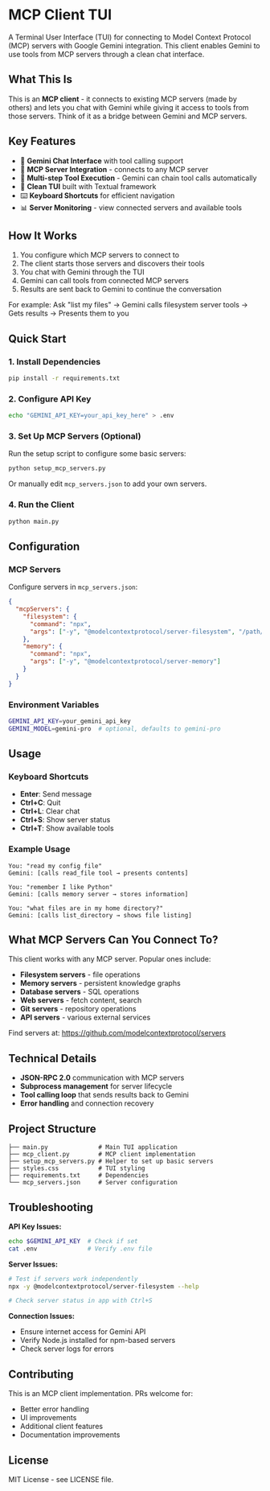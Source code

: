 # MCP Client TUI

A Terminal User Interface (TUI) for connecting to Model Context Protocol (MCP) servers with Google Gemini integration. This client enables Gemini to use tools from MCP servers through a clean chat interface.

## What This Is

This is an **MCP client** - it connects to existing MCP servers (made by others) and lets you chat with Gemini while giving it access to tools from those servers. Think of it as a bridge between Gemini and MCP servers.

## Key Features

- 🤖 **Gemini Chat Interface** with tool calling support
- 🔧 **MCP Server Integration** - connects to any MCP server
- 🔄 **Multi-step Tool Execution** - Gemini can chain tool calls automatically  
- 💬 **Clean TUI** built with Textual framework
- ⌨️ **Keyboard Shortcuts** for efficient navigation
- 📊 **Server Monitoring** - view connected servers and available tools

## How It Works

1. You configure which MCP servers to connect to
2. The client starts those servers and discovers their tools
3. You chat with Gemini through the TUI
4. Gemini can call tools from connected MCP servers
5. Results are sent back to Gemini to continue the conversation

For example: Ask "list my files" → Gemini calls filesystem server tools → Gets results → Presents them to you

## Quick Start

### 1. Install Dependencies
```bash
pip install -r requirements.txt
```

### 2. Configure API Key
```bash
echo "GEMINI_API_KEY=your_api_key_here" > .env
```

### 3. Set Up MCP Servers (Optional)
Run the setup script to configure some basic servers:
```bash
python setup_mcp_servers.py
```

Or manually edit `mcp_servers.json` to add your own servers.

### 4. Run the Client
```bash
python main.py
```

## Configuration

### MCP Servers
Configure servers in `mcp_servers.json`:

```json
{
  "mcpServers": {
    "filesystem": {
      "command": "npx",
      "args": ["-y", "@modelcontextprotocol/server-filesystem", "/path/to/directory"]
    },
    "memory": {
      "command": "npx",
      "args": ["-y", "@modelcontextprotocol/server-memory"]
    }
  }
}
```

### Environment Variables
```bash
GEMINI_API_KEY=your_gemini_api_key
GEMINI_MODEL=gemini-pro  # optional, defaults to gemini-pro
```

## Usage

### Keyboard Shortcuts
- **Enter**: Send message
- **Ctrl+C**: Quit
- **Ctrl+L**: Clear chat
- **Ctrl+S**: Show server status  
- **Ctrl+T**: Show available tools

### Example Usage
```
You: "read my config file"
Gemini: [calls read_file tool → presents contents]

You: "remember I like Python"  
Gemini: [calls memory server → stores information]

You: "what files are in my home directory?"
Gemini: [calls list_directory → shows file listing]
```

## What MCP Servers Can You Connect To?

This client works with any MCP server. Popular ones include:

- **Filesystem servers** - file operations
- **Memory servers** - persistent knowledge graphs  
- **Database servers** - SQL operations
- **Web servers** - fetch content, search
- **Git servers** - repository operations
- **API servers** - various external services

Find servers at: https://github.com/modelcontextprotocol/servers

## Technical Details

- **JSON-RPC 2.0** communication with MCP servers
- **Subprocess management** for server lifecycle
- **Tool calling loop** that sends results back to Gemini
- **Error handling** and connection recovery

## Project Structure

```
├── main.py              # Main TUI application  
├── mcp_client.py        # MCP client implementation
├── setup_mcp_servers.py # Helper to set up basic servers
├── styles.css           # TUI styling
├── requirements.txt     # Dependencies
└── mcp_servers.json     # Server configuration
```

## Troubleshooting

**API Key Issues:**
```bash
echo $GEMINI_API_KEY  # Check if set
cat .env              # Verify .env file
```

**Server Issues:**
```bash
# Test if servers work independently
npx -y @modelcontextprotocol/server-filesystem --help

# Check server status in app with Ctrl+S
```

**Connection Issues:**
- Ensure internet access for Gemini API
- Verify Node.js installed for npm-based servers
- Check server logs for errors

## Contributing

This is an MCP client implementation. PRs welcome for:
- Better error handling
- UI improvements  
- Additional client features
- Documentation improvements

## License

MIT License - see LICENSE file.